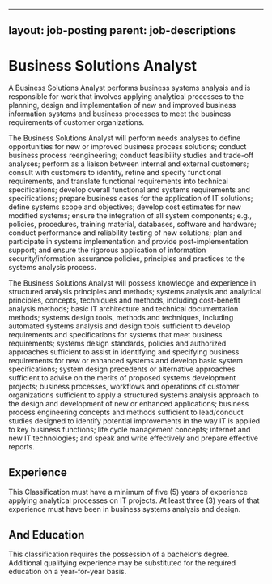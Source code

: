 
---
layout: job-posting
parent: job-descriptions
---



# Business Solutions Analyst    
A Business Solutions Analyst performs business systems analysis and is responsible for work that involves applying analytical processes to the planning, design and implementation of new and improved business information systems and business processes to meet the business requirements of customer organizations.

The Business Solutions Analyst will perform needs analyses to define opportunities for new or improved business process solutions; conduct business process reengineering; conduct feasibility studies and trade-off analyses; perform as a liaison between internal and external customers; consult with customers to identify, refine and specify functional requirements, and translate functional requirements into technical specifications; develop overall functional and systems requirements and specifications; prepare business cases for the application of IT solutions; define systems scope and objectives; develop cost estimates for new modified systems; ensure the integration of all system components; e.g., policies, procedures, training material, databases, software and hardware; conduct performance and reliability testing of new solutions; plan and participate in systems implementation and provide post-implementation support; and ensure the rigorous application of information security/information assurance policies, principles and practices to the systems analysis process.

The Business Solutions Analyst will possess knowledge and experience in structured analysis principles and methods; systems analysis and analytical principles, concepts, techniques and methods, including cost-benefit analysis methods; basic IT architecture and technical documentation methods; systems design tools, methods and techniques, including automated systems analysis and design tools sufficient to develop requirements and specifications for systems that meet business requirements; systems design standards, policies and authorized approaches sufficient to assist in identifying and specifying business requirements for new or enhanced systems and develop basic system specifications; system design precedents or alternative approaches sufficient to advise on the merits of proposed systems development projects; business processes, workflows and operations of customer organizations sufficient to apply a structured systems analysis approach to the design and development of new or enhanced applications; business process engineering concepts and methods sufficient to lead/conduct studies designed to identify potential improvements in the way IT is applied to key business functions; life cycle management concepts; internet and new IT technologies; and speak and write effectively and prepare effective reports.

## Experience
This Classification must have a minimum of five (5) years of experience applying analytical processes on IT projects. At least three (3) years of that experience must have been in business systems analysis and design.

## And Education
This classification requires the possession of a bachelor’s degree. Additional qualifying experience may be substituted for the required education on a year-for-year basis.
